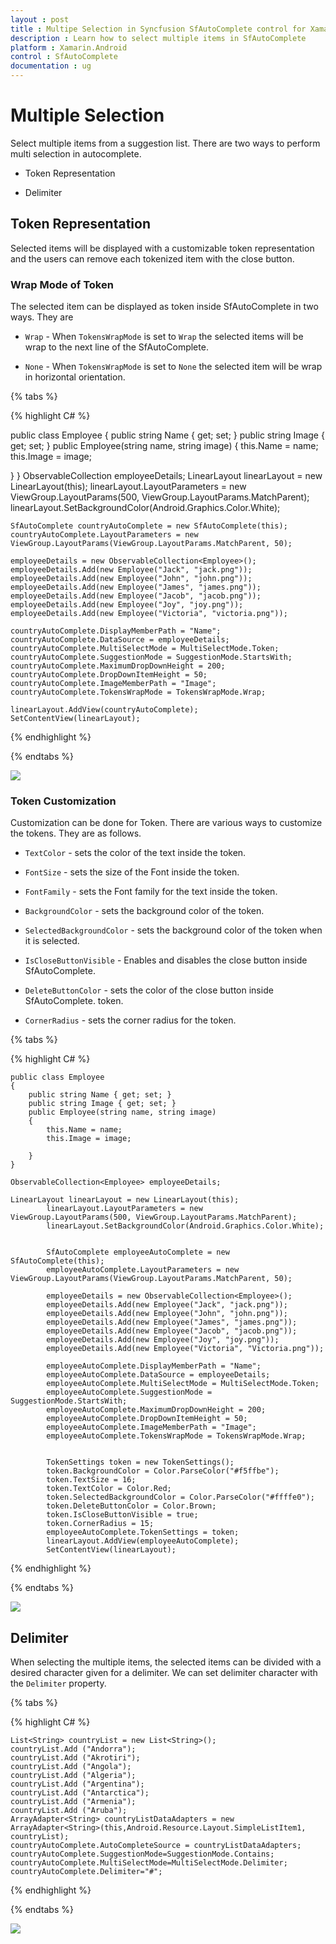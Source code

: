 ```yaml
---
layout : post
title : Multipe Selection in Syncfusion SfAutoComplete control for Xamarin.Android
description : Learn how to select multiple items in SfAutoComplete
platform : Xamarin.Android
control : SfAutoComplete
documentation : ug
---
```


# Multiple Selection

Select multiple items from a suggestion list. There are two ways to perform multi selection in autocomplete.

* Token Representation

* Delimiter

## Token Representation

Selected items will be displayed with a customizable token representation and the users can remove each tokenized item with the close button.

### Wrap Mode of Token

The selected item can be displayed as token inside SfAutoComplete in two ways. They are

* `Wrap` - When `TokensWrapMode` is set to `Wrap` the selected items will be wrap to the next line of the SfAutoComplete.

* `None` - When `TokensWrapMode` is set to `None` the selected item will be wrap in horizontal orientation.

{% tabs %}

{% highlight C# %}

public class Employee
{
    public string Name { get; set; }
    public string Image { get; set; }
    public Employee(string name, string image)
{
	this.Name = name;
	this.Image = image;

}
}
    ObservableCollection<Employee> employeeDetails;
    LinearLayout linearLayout = new LinearLayout(this);
	linearLayout.LayoutParameters = new ViewGroup.LayoutParams(500, ViewGroup.LayoutParams.MatchParent);
	linearLayout.SetBackgroundColor(Android.Graphics.Color.White);

	SfAutoComplete countryAutoComplete = new SfAutoComplete(this);
	countryAutoComplete.LayoutParameters = new ViewGroup.LayoutParams(ViewGroup.LayoutParams.MatchParent, 50);

    employeeDetails = new ObservableCollection<Employee>();
	employeeDetails.Add(new Employee("Jack", "jack.png"));
	employeeDetails.Add(new Employee("John", "john.png"));
	employeeDetails.Add(new Employee("James", "james.png"));
	employeeDetails.Add(new Employee("Jacob", "jacob.png"));
	employeeDetails.Add(new Employee("Joy", "joy.png"));
	employeeDetails.Add(new Employee("Victoria", "victoria.png"));

	countryAutoComplete.DisplayMemberPath = "Name";
	countryAutoComplete.DataSource = employeeDetails;
	countryAutoComplete.MultiSelectMode = MultiSelectMode.Token;
	countryAutoComplete.SuggestionMode = SuggestionMode.StartsWith;
	countryAutoComplete.MaximumDropDownHeight = 200;
	countryAutoComplete.DropDownItemHeight = 50;
	countryAutoComplete.ImageMemberPath = "Image";
	countryAutoComplete.TokensWrapMode = TokensWrapMode.Wrap;

	linearLayout.AddView(countryAutoComplete);
	SetContentView(linearLayout);

	
{% endhighlight %}

{% endtabs %}

![](images/TokenRepresentationWrap.png)

### Token Customization

Customization can be done for Token. There are various ways to customize the tokens. They are as follows.

* `TextColor` - sets the color of the text inside the token.

* `FontSize` - sets the size of the Font inside the token.

* `FontFamily` - sets the Font family for the text inside the token.

* `BackgroundColor` - sets the background color of the token.

* `SelectedBackgroundColor` - sets the background color of the token when it is selected.

* `IsCloseButtonVisible` - Enables and disables the close button inside SfAutoComplete.

* `DeleteButtonColor` - sets the color of the close button inside SfAutoComplete.
token.
* `CornerRadius` - sets the corner radius for the token.


{% tabs %}

{% highlight C# %}
	
	public class Employee
    {
        public string Name { get; set; }
        public string Image { get; set; }
        public Employee(string name, string image)
        {
            this.Name = name;
            this.Image = image;

        }
    }

	ObservableCollection<Employee> employeeDetails;

	LinearLayout linearLayout = new LinearLayout(this);
            linearLayout.LayoutParameters = new ViewGroup.LayoutParams(500, ViewGroup.LayoutParams.MatchParent);
            linearLayout.SetBackgroundColor(Android.Graphics.Color.White);


            SfAutoComplete employeeAutoComplete = new SfAutoComplete(this);
            employeeAutoComplete.LayoutParameters = new ViewGroup.LayoutParams(ViewGroup.LayoutParams.MatchParent, 50);
 
            employeeDetails = new ObservableCollection<Employee>();
            employeeDetails.Add(new Employee("Jack", "jack.png"));
            employeeDetails.Add(new Employee("John", "john.png"));
            employeeDetails.Add(new Employee("James", "james.png"));
            employeeDetails.Add(new Employee("Jacob", "jacob.png"));
            employeeDetails.Add(new Employee("Joy", "joy.png"));
            employeeDetails.Add(new Employee("Victoria", "Victoria.png")); 

            employeeAutoComplete.DisplayMemberPath = "Name";
            employeeAutoComplete.DataSource = employeeDetails;
            employeeAutoComplete.MultiSelectMode = MultiSelectMode.Token;
            employeeAutoComplete.SuggestionMode = SuggestionMode.StartsWith;
            employeeAutoComplete.MaximumDropDownHeight = 200;
            employeeAutoComplete.DropDownItemHeight = 50;
            employeeAutoComplete.ImageMemberPath = "Image";
            employeeAutoComplete.TokensWrapMode = TokensWrapMode.Wrap;


            TokenSettings token = new TokenSettings();
            token.BackgroundColor = Color.ParseColor("#f5ffbe");
            token.TextSize = 16;
            token.TextColor = Color.Red;
            token.SelectedBackgroundColor = Color.ParseColor("#ffffe0");
            token.DeleteButtonColor = Color.Brown;
            token.IsCloseButtonVisible = true;
            token.CornerRadius = 15;
            employeeAutoComplete.TokenSettings = token;
            linearLayout.AddView(employeeAutoComplete);
            SetContentView(linearLayout);
 
	 
{% endhighlight %}

{% endtabs %}


	
![](images/TokenRepresentation.png)

## Delimiter

When selecting the multiple items, the selected items can be divided with a desired character given for a delimiter. We can set delimiter character with the `Delimiter` property.

{% tabs %}

{% highlight C# %}
	
	List<String> countryList = new List<String>(); 
	countryList.Add ("Andorra");
	countryList.Add ("Akrotiri");
	countryList.Add ("Angola");
	countryList.Add ("Algeria");
	countryList.Add ("Argentina");
	countryList.Add ("Antarctica");
	countryList.Add ("Armenia");
	countryList.Add ("Aruba");
	ArrayAdapter<String> countryListDataAdapters = new ArrayAdapter<String>(this,Android.Resource.Layout.SimpleListItem1, countryList);
    countryAutoComplete.AutoCompleteSource = countryListDataAdapters;
	countryAutoComplete.SuggestionMode=SuggestionMode.Contains;
	countryAutoComplete.MultiSelectMode=MultiSelectMode.Delimiter;
	countryAutoComplete.Delimiter="#";
	 
{% endhighlight %}

{% endtabs %}
	
![](images/delimiter.png)
	




